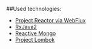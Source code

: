 ##Used technologies:
  * [Project Reactor via WebFlux](https://projectreactor.io/)
  * [RxJava2](http://reactivex.io/)
  * [Reactive Mongo](http://reactivemongo.org/)
  * [Project Lombok](https://projectlombok.org/)